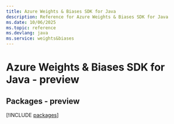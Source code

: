 ```yaml
---
title: Azure Weights & Biases SDK for Java
description: Reference for Azure Weights & Biases SDK for Java
ms.date: 10/06/2025
ms.topic: reference
ms.devlang: java
ms.service: weights&biases
---
```

# Azure Weights & Biases SDK for Java - preview
## Packages - preview
[!INCLUDE [packages](weights-&-biases-index.md)]
